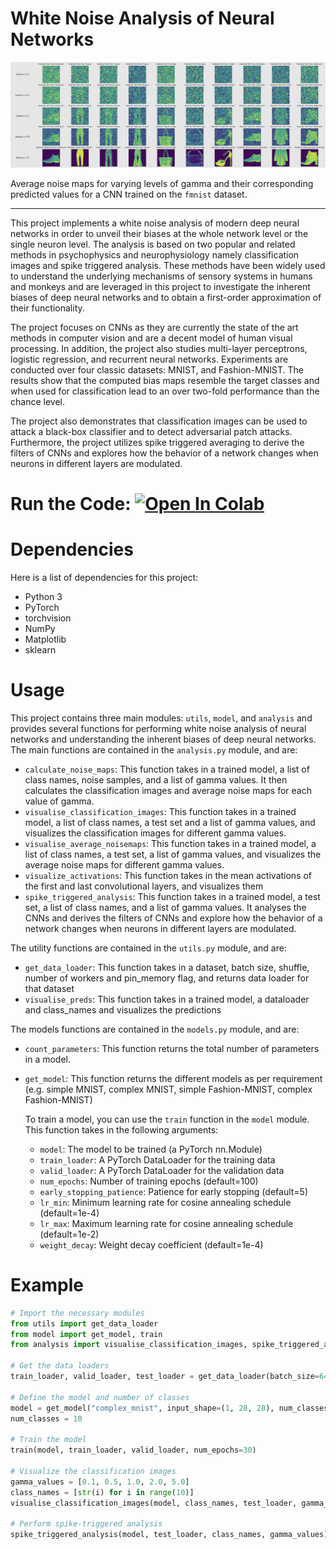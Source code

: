 White Noise Analysis of Neural Networks
=======================================


![](https://github.com/the-infiltrator/White-Noise-Analysis-for-Neural-Networks/blob/master/fmnist_noisepreds2.png?raw=true)

Average noise maps for varying levels of gamma and their corresponding predicted values for a  CNN trained on the `fmnist` dataset. 


-------------
This project implements a white noise analysis of modern deep neural networks in order to unveil their biases at the whole network level or the single neuron level. The analysis is based on two popular and related methods in psychophysics and neurophysiology namely classification images and spike triggered analysis. These methods have been widely used to understand the underlying mechanisms of sensory systems in humans and monkeys and are leveraged in this project to investigate the inherent biases of deep neural networks and to obtain a first-order approximation of their functionality.

The project focuses on CNNs as they are currently the state of the art methods in computer vision and are a decent model of human visual processing. In addition, the project also studies multi-layer perceptrons, logistic regression, and recurrent neural networks. Experiments are conducted over four classic datasets: MNIST, and Fashion-MNIST. The results show that the computed bias maps resemble the target classes and when used for classification lead to an over two-fold performance than the chance level.

The project also demonstrates that classification images can be used to attack a black-box classifier and to detect adversarial patch attacks. Furthermore, the project utilizes spike triggered averaging to derive the filters of CNNs and explores how the behavior of a network changes when neurons in different layers are modulated.

Run the Code: [![Open In Colab](https://camo.githubusercontent.com/84f0493939e0c4de4e6dbe113251b4bfb5353e57134ffd9fcab6b8714514d4d1/68747470733a2f2f636f6c61622e72657365617263682e676f6f676c652e636f6d2f6173736574732f636f6c61622d62616467652e737667)](https://colab.research.google.com/drive/1CAFls1NWZkZEZYkvSXkYHqB1xSU5dJhz?usp=sharing)
=======================================
Dependencies
=======================================

Here is a list of dependencies for this project:

-   Python 3
-   PyTorch
-   torchvision
-   NumPy
-   Matplotlib
-   sklearn


Usage
=======================================

This project contains three main modules: `utils`, `model`, and `analysis` and provides several functions for performing white noise analysis of neural networks and understanding the inherent biases of deep neural networks. The main functions are contained in the `analysis.py` module, and are:

-   `calculate_noise_maps`: This function takes in a trained model, a list of class names, noise samples, and a list of gamma values. It then calculates the classification images and average noise maps for each value of gamma.
-   `visualise_classification_images`: This function takes in a trained model, a list of class names, a test set and a list of gamma values, and visualizes the classification images for different gamma values.
-   `visualise_average_noisemaps`: This function takes in a trained model, a list of class names, a test set, a list of gamma values, and visualizes the average noise maps for different gamma values.
-   `visualize_activations`: This function takes in the mean activations of the first and last convolutional layers, and visualizes them
-   `spike_triggered_analysis`: This function takes in a trained model, a test set, a list of class names, and a list of gamma values. It analyses the CNNs and derives the filters of CNNs and explore how the behavior of a network changes when neurons in different layers are modulated.

The utility functions are contained in the `utils.py` module, and are:

-   `get_data_loader`: This function takes in a dataset, batch size, shuffle, number of workers and pin_memory flag, and returns data loader for that dataset
-   `visualise_preds`: This function takes in a trained model, a dataloader and class_names and visualizes the predictions

The models functions are contained in the `models.py` module, and are:

-   `count_parameters`: This function returns the total number of parameters in a model.
-   `get_model`: This function returns the different models as per requirement (e.g. simple MNIST, complex MNIST, simple Fashion-MNIST, complex Fashion-MNIST)

    To train a model, you can use the `train` function in the `model` module. This function takes in the following arguments:

    -   `model`: The model to be trained (a PyTorch nn.Module)
    -   `train_loader`: A PyTorch DataLoader for the training data
    -   `valid_loader`: A PyTorch DataLoader for the validation data
    -   `num_epochs`: Number of training epochs (default=100)
    -   `early_stopping_patience`: Patience for early stopping (default=5)
    -   `lr_min`: Minimum learning rate for cosine annealing schedule (default=1e-4)
    -   `lr_max`: Maximum learning rate for cosine annealing schedule (default=1e-2)
    -   `weight_decay`: Weight decay coefficient (default=1e-4)


Example
=======================================
```python
# Import the necessary modules
from utils import get_data_loader
from model import get_model, train
from analysis import visualise_classification_images, spike_triggered_analysis

# Get the data loaders
train_loader, valid_loader, test_loader = get_data_loader(batch_size=64)

# Define the model and number of classes
model = get_model("complex_mnist", input_shape=(1, 28, 28), num_classes=10)
num_classes = 10

# Train the model
train(model, train_loader, valid_loader, num_epochs=30)

# Visualize the classification images
gamma_values = [0.1, 0.5, 1.0, 2.0, 5.0]
class_names = [str(i) for i in range(10)]
visualise_classification_images(model, class_names, test_loader, gamma_values)

# Perform spike-triggered analysis
spike_triggered_analysis(model, test_loader, class_names, gamma_values)

```
